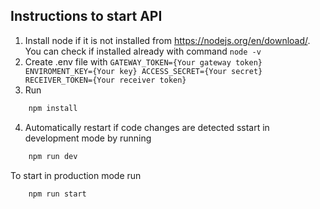 ## Instructions to start API

1. Install node if it is not installed from https://nodejs.org/en/download/. You can check if installed already with command
    `node -v`
2. Create .env file with
    `GATEWAY_TOKEN={Your gateway token}
    ENVIROMENT_KEY={Your key}
    ACCESS_SECRET={Your secret}
    RECEIVER_TOKEN={Your receiver token}`
3. Run 
```bash
    npm install
```
4. Automatically restart if code changes are detected sstart in development mode by running 
```bash
    npm run dev
```

To start in production mode run
```bash
    npm run start
```